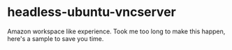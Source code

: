 headless-ubuntu-vncserver
=========================

Amazon workspace like experience. Took me too long to make this happen, here's a sample to save you time.
